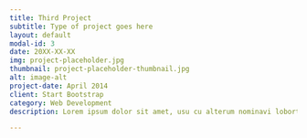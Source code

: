 ```yaml
---
title: Third Project
subtitle: Type of project goes here
layout: default
modal-id: 3
date: 20XX-XX-XX
img: project-placeholder.jpg
thumbnail: project-placeholder-thumbnail.jpg
alt: image-alt
project-date: April 2014
client: Start Bootstrap
category: Web Development
description: Lorem ipsum dolor sit amet, usu cu alterum nominavi lobortis. At duo novum diceret. Tantas apeirian vix et, usu sanctus postulant inciderint ut, populo diceret necessitatibus in vim. Cu eum dicam feugiat noluisse.

---
```

